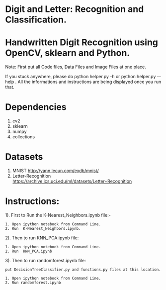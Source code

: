 # Digit and Letter: Recognition and Classification.


# Handwritten Digit Recognition using OpenCV, sklearn and Python. 


Note: First put all Code files, Data Files and Image Files at one place. 


If you stuck anywhere, please do python helper.py -h or python helper.py --help . All the informations and instructions are being displayed once you run that.  


# Dependencies

1. cv2
2. sklearn
3. numpy
4. collections

# Datasets

1. MNIST 
     http://yann.lecun.com/exdb/mnist/
2. Letter-Recognition
     https://archive.ics.uci.edu/ml/datasets/Letter+Recognition

# Instructions:
 
1). First to Run the K-Nearest_Neighbors.ipynb file:-  
	
	1. Open ipython notebook from Command Line.
	2. Run  K-Nearest_Neighbors.ipynb.

2). Then to run KNN_PCA.ipynb file: 
	
	1. Open ipython notebook from Command Line.
	2. Run  KNN_PCA.ipynb
	
3). Then to run randomforest.ipynb file: 
	
	put DecisionTreeClassifier.py and functions.py files at this location. 

	1. Open ipython notebook from Command Line.
	2. Run randomforest.ipynb
